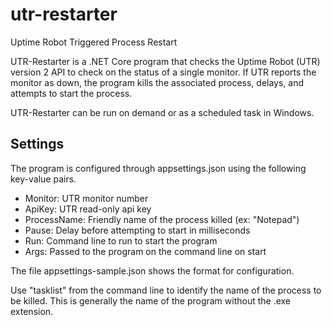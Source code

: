 # utr-restarter

Uptime Robot Triggered Process Restart

UTR-Restarter is a .NET Core program that checks the Uptime Robot (UTR) version 2 API to check on the status of a single monitor. If UTR reports the monitor as down, the program kills the associated process, delays, and attempts to start the process.

UTR-Restarter can be run on demand or as a scheduled task in Windows. 

## Settings 

The program is configured through appsettings.json using the following key-value pairs.

* Monitor: UTR monitor number
* ApiKey: UTR read-only api key
* ProcessName: Friendly name of the process killed (ex: "Notepad")
* Pause: Delay before attempting to start in milliseconds
* Run: Command line to run to start the program
* Args: Passed to the program on the command line on start

The file appsettings-sample.json shows the format for configuration.

Use "tasklist" from the command line to identify the name of the process to be killed. This is generally the name of the program without the .exe extension.

